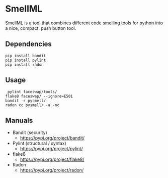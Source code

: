 # SmellML
SmellML is a tool that combines different code smelling tools for python into a nice, compact, push button tool. 


## Dependencies

```
pip install bandit
pip install pylint
pip install radon
```

## Usage

```
 pylint faceswap/tools/
flake8 faceswap/ --ignore=E501
bandit -r pysmell/
radon cc pysmell/ -a -nc
```

## Manuals

* Bandit (security)
    * https://pypi.org/project/bandit/
* Pylint (structural / syntax)
    * https://pypi.org/project/pylint/
* flake8
    * https://pypi.org/project/flake8/
* Radon
    * https://pypi.org/project/radon/
